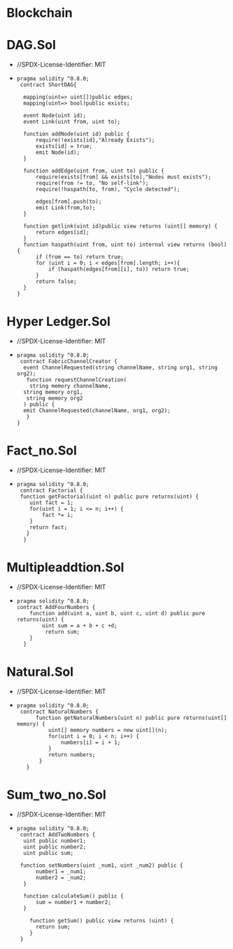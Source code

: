# Blockchain
# DAG.Sol
-  //SPDX-License-Identifier: MIT
-     pragma solidity ^0.8.0;     
       contract ShortDAG{
   
        mapping(uint=> uint[])public edges;
        mapping(uint=> bool)public exists;
    
        event Node(uint id);
        event Link(uint from, uint to);
    
        function addNode(uint id) public {
            require(!exists[id],"Already Exists");
            exists[id] = true;
            emit Node(id);
        }
    
        function addEdge(uint from, uint to) public {
            require(exists[from] && exists[to],"Nodes must exists");
            require(from != to, "No self-link");
            require(!haspath(to, from), "Cycle detected");
    
            edges[from].push(to);
            emit Link(from,to);
        }
    
        function getlink(uint id)public view returns (uint[] memory) {
            return edges[id];
        }
        function haspath(uint from, uint to) internal view returns (bool) {
            if (from == to) return true;
            for (uint i = 0; i < edges[from].length; i++){
                if (haspath(edges[from][i], to)) return true;
            }
            return false;
        }
      }
# Hyper Ledger.Sol
-  //SPDX-License-Identifier: MIT
-     pragma solidity ^0.8.0;
       contract FabricChannelCreator {
        event ChannelRequested(string channelName, string org1, string org2);
         function requestChannelCreation(
          string memory channelName,
        string memory org1,
         string memory org2
        ) public {
        emit ChannelRequested(channelName, org1, org2);
         }
      }
# Fact_no.Sol     
-  //SPDX-License-Identifier: MIT
-     pragma solidity ^0.8.0;
       contract Factorial {
       function getFactorial(uint n) public pure returns(uint) {
          uint fact = 1;
          for(uint i = 1; i <= n; i++) {
              fact *= i;
          }
          return fact;
         }
        }
# Multipleaddtion.Sol
-  //SPDX-License-Identifier: MIT
-     pragma solidity ^0.8.0;
      contract AddFourNumbers {
          function add(uint a, uint b, uint c, uint d) public pure returns(uint) {
              uint sum = a + b + c +d;
               return sum;
          }
        }
#  Natural.Sol
-  //SPDX-License-Identifier: MIT
-     pragma solidity ^0.8.0;
       contract NaturalNumbers {
            function getNaturalNumbers(uint n) public pure returns(uint[] memory) {
                uint[] memory numbers = new uint[](n);
                for(uint i = 0; i < n; i++) {
                    numbers[i] = i + 1;
                }
                return numbers;
             }
         }
# Sum_two_no.Sol
-   //SPDX-License-Identifier: MIT
-     pragma solidity ^0.8.0;
       contract AddTwoNumbers {    
        uint public number1;
        uint public number2;
        uint public sum;
    
       function setNumbers(uint _num1, uint _num2) public {
            number1 = _num1;
            number2 = _num2;
        }
    
        function calculateSum() public {
            sum = number1 + number2;
        }
    
          function getSum() public view returns (uint) {
            return sum;
          }
       }

